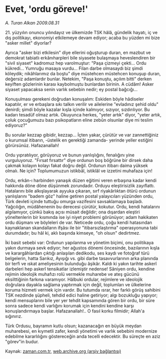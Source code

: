# Evet, 'ordu göreve!'

*A. Turan Alkan 2009.08.31*

<tr><td class="metin" colspan="2" style="padding-top: 20px; padding-left: 5px; ">21. yüzyılın onuncu yılındayız ve ülkemizde TSK hâlâ, gündelik hayatı, iç ve dış politikayı, ekonomiyi etkilemeye devam ediyor; acaba bu yüzden mi bize "asker millet" diyorlar?</td></tr><tr><td class="metin" colspan="2" style="padding-top: 20px; padding-left: 5px; "><p>Ayrıca "asker bizi etkilesin" diye ellerini oğuşturup duran, en mazbut ve demokrat tabiatlı erkânıharpleri bile siyasete bulaşmaya heveslendiren bir "sivil siyaset" kadromuz hep varolmuştur: "Paşa çizmeyi çekti... Ordu kükredi... Yumruğu masaya vurdu... Filan darbe olmasaydı biz şimdi köleydik; nikâhlarımız da boştu" diye müstehcen müstehcen konuşup duran, değersiz adamlardır bunlar. Netekim, "Paşa konuştu, açılım bitti" derken keyiften gözlerinin karası kaybolmuştu bunlardan birinin. A cüdâm! Asker siyaset yapacaksa senin varlık sebebin nedir; ey postal bağcığı...
<p>Konuşulması gerekeni doğrudan konuşalım: Eskiden böyle hâdiseler kapatılır, er ve erbaşlara sıkı talkın verilir ve ailelerine "evladınız şehid oldu" denirdi; şimdi böyle kazalar kışla içinde kalmıyor, sızıyor, sızdırılıyor. Bu kadarı tesadüf olmaz artık. Okuyunca herkes, "yeter artık" diyor, "yeter artık, çoluk çocuğumuzu bazı psikopatların eline zebûn olsunlar diye mi teslim ediyoruz?" 
<p>Bu sorular kezzap gibidir, kezzap... İçten yakar, çürütür ve var zannettiğiniz o kurumsal itibarın, -üstelik en gerektiği zamanda- yerinde yeller estiğini görürsünüz. Hafazanallah!
<p>Ordu yıpratılıyor, görüyoruz ve bunun yanlışlığını, fenalığını yine vurguluyoruz. "Fırsat fırsattır" diye ordunun boş böğrüne bir dirsek daha çakmak kolayın kolayı fakat doğru değil. Ordunun itibarı daima yüksek olmalı. Ne için? Toplumumuzun istikbâl, istiklâl ve izzetini muhafaza için!
<p>Ordu, erkân-ı harbinden yanaşık düzen eğitimi veren erbaşına kadar kendi hakkında döne döne düşünmek zorundadır. Orduyu eleştirisizlik zayıflattı. Hatalarını bile alkışlayarak ayyuka çıkaran, sırf riyakârlıktan ötürü ordunun yanlışlarını "badem göz" haline getiren postal yalayıcıları yüzünden ordu, Türk devleti içinde tuttuğu omurga vazifesini savsaklamaya başladı. Yağcılığın, müdâhenenin bu derecesi çürütür, kokutur. Ordu, kendi hatalarını algılamıyor, çünkü bakış açısı müsait değildir; ona dışardan eleştiri yöneltenlerin bir kısmında ise iyi niyet problemi görünüyor; adam hakikaten ordu düşmanı ve böyleleri de var. Neticede ordu, çoğu kendi hatasından kaynaklanan skandalların ifşâsı ile bir "itibarsızlaştırma" operasyonuna tabi durumdadır; bu hâl ki, aklı başında kimseye, "oh olsun" dedirtmez.
<p>İki basit sebebi var: Ordunun yapılanma ve yönetim biçimi, onu politikaya yakın durmaya sevk ediyor; her ağustos dönemi öncesinde, bazılarının kışla ve karargâhlardan çıktığı anlaşılan dedikodu, ses kaydı ve fotoğraf türü belgelerin, hatta Sarıkız, Ayışığı vs. gibi darbe tasavvurlarının arka planında bir terfi ve ıskat ameliyesinin bulunduğu âşikâr. Kaldı ki yakın tarihte askerî darbeleri hep askerî tensikatlar izlemiştir nedense! Sâniyen ordu, kendine rejimin ideolojik muhafızı rolü vermekle muharebe ve ateş gücünü eksilttiğinin farkına varamıyor. Hâlbuki ordular, rejimlere ve ideolojik doğrulara dayakla sağlama yaptırmak için değil, toplumları ve ülkelerine koruma hizmeti vermek için vardır. Bu tutumda ısrar, her farklı görüş sahibini TSK nezdinde şüpheli, tehdid edici haline getiriyor; algı bozukluğu yapıyor; kendi mensuplarını bile yer yer tehdit kapsamında gören bir ordu, bir süre sonra sadece kendi varlığını korumak için kendini kendine karşı konuşlandırmaya başlar. Hafazanallah!.. O fasıl korku filmidir; Allah'a sığınırız.
<p>Türk Ordusu, bayramın kutlu olsun; kazanacağın en büyük meydan muharebesi, en kıymetli zafer, kendi yönetimi ve varlık sebebini modernize edebilme kararlılığını göstereceğin anda tecelli edecektir. Bu süreçte en aziz "görev"in budur. <br/></p></p></p></p></p></p></p></td></tr>

Kaynak: [zaman.com.tr](http://zaman.com.tr/yazar.do?yazino=886558), [web.archive.org (arşiv bağlantısı)](http://web.archive.org/web/20100110054720/http://www.zaman.com.tr:80/yazar.do?yazino=886558)
